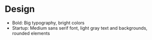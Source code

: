# Design
- Bold: Big typography, bright colors
- Startup: Medium sans serif font, light gray text and backgrounds, rounded elements  